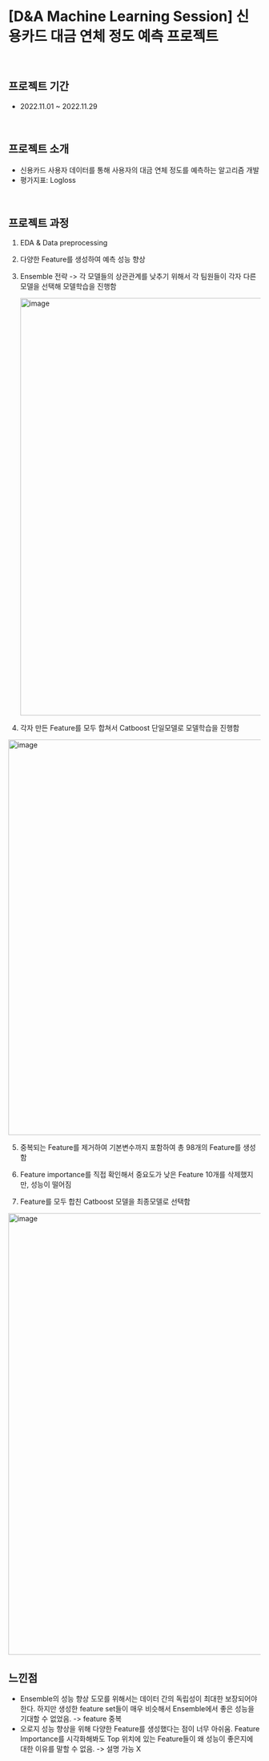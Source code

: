 # [D&A Machine Learning Session] 신용카드 대금 연체 정도 예측 프로젝트

<br>

## 프로젝트 기간
- 2022.11.01 ~ 2022.11.29

<br>

## 프로젝트 소개 
* 신용카드 사용자 데이터를 통해 사용자의 대금 연체 정도를 예측하는 알고리즘 개발 
* 평가지표: Logloss

<br>

## 프로젝트 과정

1. EDA & Data preprocessing

2. 다양한 Feature를 생성하여 예측 성능 향상
   
3. Ensemble 전략
-> 각 모델들의 상관관계를 낮추기 위해서 각 팀원들이 각자 다른 모델을 선택해 모델학습을 진행함

   <img width="833" alt="image" src="https://github.com/ge0nha0/Projects/assets/100743813/e753c695-555f-45f1-8700-127cc8a4cfdf">


4. 각자 만든 Feature를 모두 합쳐서 Catboost 단일모델로 모델학습을 진행함

  <img width="789" alt="image" src="https://github.com/ge0nha0/Projects/assets/100743813/2dceb682-8a0c-4154-8ec3-c3dbd0dd9ade">


5. 중복되는 Feature를 제거하여 기본변수까지 포함하여 총 98개의 Feature를 생성함

6. Feature importance를 직접 확인해서 중요도가 낮은 Feature 10개를 삭제했지만, 성능이 떨어짐

7. Feature를 모두 합친 Catboost 모델을 최종모델로 선택함


<img width="881" alt="image" src="https://github.com/ge0nha0/Projects/assets/100743813/140c3a83-05dc-4bcd-a0ff-46ad1f1eafe2">

<br>

## 느낀점
* Ensemble의 성능 향상 도모를 위해서는 데이터 간의 독립성이 최대한 보장되어야한다. 하지만 생성한 feature set들이 매우 비슷해서 Ensemble에서 좋은 성능을 기대할 수 없었음.  -> feature 중복
* 오로지 성능 향상을 위해 다양한 Feature를 생성했다는 점이 너무 아쉬움. Feature Importance를 시각화해봐도 Top 위치에 있는 Feature들이 왜 성능이 좋은지에 대한 이유를 말할 수 없음. -> 설명 가능 X
